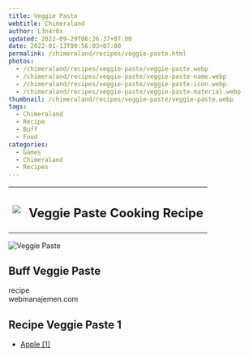 ```yaml
---
title: Veggie Paste
webtitle: Chimeraland
author: L3n4r0x
updated: 2022-09-29T06:26:37+07:00
date: 2022-01-13T09:56:03+07:00
permalink: /chimeraland/recipes/veggie-paste.html
photos:
  - /chimeraland/recipes/veggie-paste/veggie-paste.webp
  - /chimeraland/recipes/veggie-paste/veggie-paste-name.webp
  - /chimeraland/recipes/veggie-paste/veggie-paste-icon.webp
  - /chimeraland/recipes/veggie-paste/veggie-paste-material.webp
thumbnail: /chimeraland/recipes/veggie-paste/veggie-paste.webp
tags:
  - Chimeraland
  - Recipe
  - Buff
  - Food
categories:
  - Games
  - Chimeraland
  - Recipes
---
```


<section id="bootstrap-wrapper"><link rel="stylesheet" href="https://cdn.statically.io/gh/dimaslanjaka/Web-Manajemen/40ac3225/css/bootstrap-4.5-wrapper.css"/><div class="row mb-2"><div class="col-md-12 mb-2"><table class="table" id="post-info"><tbody><tr><td><img class="d-inline-block me-2" src="/chimeraland/recipes/veggie-paste/veggie-paste-icon.webp" width="auto" height="auto"/></td><td><h1 class="fs-5">Veggie Paste Cooking Recipe</h1></td></tr></tbody></table></div></div><div class="card mb-2"><div class="row g-0"><div class="col-sm-4 position-relative mb-2"><img src="/chimeraland/recipes/veggie-paste/veggie-paste-material.webp" class="card-img fit-cover w-100 h-100" alt="Veggie Paste" data-fancybox="true"/></div><div class="col-sm-8 mb-2"><div class="card-body"><h2 class="card-title fs-5">Buff Veggie Paste</h2><div class="card-text"><ul></ul></div><span class="badge rounded-pill bg-dark">recipe</span></div><div class="card-footer text-end text-muted">webmanajemen.com</div></div></div></div><div class="row mb-2"><div class="col-12 col-lg-6 recipe-item mb-2"><div class="card"><div class="card-body"><h2 class="card-title fs-5">Recipe Veggie Paste 1</h2><div class="card-text"><ul><li><a class="text-decoration-none" href="/chimeraland/materials/apple.html">Apple [1]</a></li></ul></div></div></div></div></div></section>